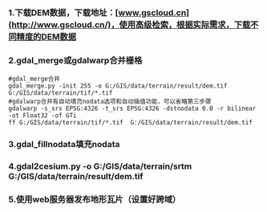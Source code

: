 ### 1.下载DEM数据，下载地址：[www.gscloud.cn](http://www.gscloud.cn/)，使用高级检索，根据实际需求，下载不同精度的DEM数据
### 2.gdal_merge或gdalwarp合并栅格
```
#gdal_merge合并
gdal_merge.py -init 255 -o G:/GIS/data/terrain/result/dem.tif G:/GIS/data/terrain/tif/*.tif 
#gdalwarp合并有自动填充nodata选项和自动插值功能，可以省略第三步骤
gdalwarp -s_srs EPSG:4326 -t_srs EPSG:4326 -dstnodata 0.0 -r bilinear -ot Float32 -of GTi
ff G:/GIS/data/terrain/tif/*.tif  G:/GIS/data/terrain/result/dem.tif
```
### 3.gdal_fillnodata填充nodata
### 4.gdal2cesium.py -o G:/GIS/data/terrain/srtm G:/GIS/data/terrain/result/dem.tif
### 5.使用web服务器发布地形瓦片（设置好跨域）
